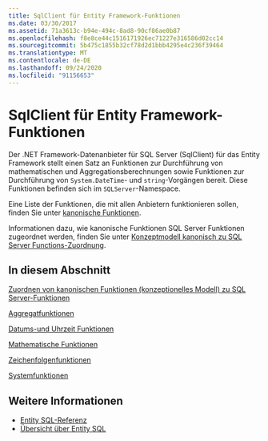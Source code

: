 ```yaml
---
title: SqlClient für Entity Framework-Funktionen
ms.date: 03/30/2017
ms.assetid: 71a3613c-b94e-494c-8ad8-90cf86ae0b87
ms.openlocfilehash: f8e8ce44c1516171926ec71227e316586d02cc14
ms.sourcegitcommit: 5b475c1855b32cf78d2d1bbb4295e4c236f39464
ms.translationtype: MT
ms.contentlocale: de-DE
ms.lasthandoff: 09/24/2020
ms.locfileid: "91156653"
---
```

# <a name="sqlclient-for-entity-framework-functions"></a>SqlClient für Entity Framework-Funktionen

Der .NET Framework-Datenanbieter für SQL Server (SqlClient) für das Entity Framework stellt einen Satz an Funktionen zur Durchführung von mathematischen und Aggregationsberechnungen sowie Funktionen zur Durchführung von `System.DateTime`- und `string`-Vorgängen bereit. Diese Funktionen befinden sich im `SQLServer`-Namespace.  
  
 Eine Liste der Funktionen, die mit allen Anbietern funktionieren sollen, finden Sie unter [kanonische Funktionen](./language-reference/canonical-functions.md).  
  
 Informationen dazu, wie kanonische Funktionen SQL Server Funktionen zugeordnet werden, finden Sie unter [Konzeptmodell kanonisch zu SQL Server Functions-Zuordnung](conceptual-model-canonical-to-sql-server-functions-mapping.md).  
  
## <a name="in-this-section"></a>In diesem Abschnitt  

 [Zuordnen von kanonischen Funktionen (konzeptionelles Modell) zu SQL Server-Funktionen](conceptual-model-canonical-to-sql-server-functions-mapping.md)  
  
 [Aggregatfunktionen](aggregate-functions-sqlclient-for-entity-framework.md)  
  
 [Datums-und Uhrzeit Funktionen](date-and-time-functions.md)  
  
 [Mathematische Funktionen](mathematical-functions.md)  
  
 [Zeichenfolgenfunktionen](string-functions.md)  
  
 [Systemfunktionen](system-functions.md)  
  
## <a name="see-also"></a>Weitere Informationen

- [Entity SQL-Referenz](./language-reference/entity-sql-reference.md)
- [Übersicht über Entity SQL](./language-reference/entity-sql-overview.md)
